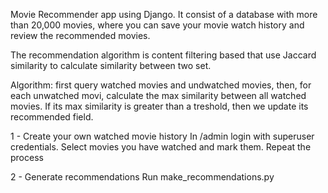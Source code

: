 Movie Recommender app using Django. It consist of a database with more than 20,000 movies, where you can save your movie watch history and review the recommended movies. 

The recommendation algorithm is content filtering based that use Jaccard similarity to calculate similarity between two set.

Algorithm: first query watched movies and undwatched movies, then, for each unwatched movi, calculate the max similarity between all watched movies. If its max similarity is greater than a treshold, then we update its recommended field. 


1 - Create your own watched movie history
  In /admin login with superuser credentials. Select movies you have watched and mark them. Repeat the process
 
2 - Generate recommendations
  Run make_recommendations.py 



